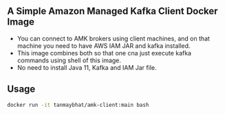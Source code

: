 ## A Simple Amazon Managed Kafka Client Docker Image

- You can connect to AMK brokers using client machines, and on that machine you need to have AWS IAM JAR and kafka installed.
- This image combines both so that one cna just execute kafka commands using shell of this image.
- No need to install Java 11, Kafka and IAM Jar file.

## Usage

```bash
docker run -it tanmaybhat/amk-client:main bash
```
